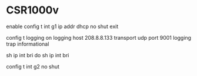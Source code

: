 # CSR1000v

enable
config t
int g1
ip addr dhcp
no shut
exit

config t
logging on
logging host 208.8.8.133 transport udp port 9001
logging trap informational

sh ip int bri
do sh ip int bri

config t
int g2
no shut
